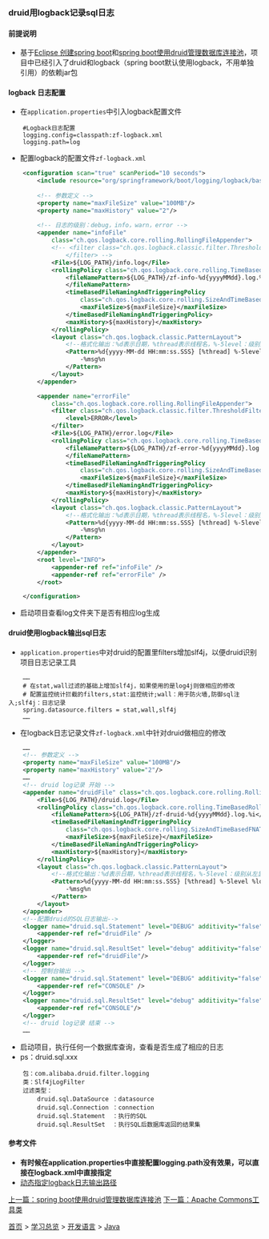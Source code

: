 ### druid用logback记录sql日志

#### 前提说明
* 基于[Eclipse 创建spring boot](201905002.md)和[spring boot使用druid管理数据库连接池](201905004.md)，项目中已经引入了druid和logback（spring boot默认使用logback，不用单独引用）的依赖jar包

#### logback 日志配置
* 在`application.properties`中引入logback配置文件
```properties
    #Logback日志配置
    logging.config=classpath:zf-logback.xml
    logging.path=log
```

* 配置logback的配置文件`zf-logback.xml`
```xml
    <configuration scan="true" scanPeriod="10 seconds">
        <include resource="org/springframework/boot/logging/logback/base.xml" />
        
        <!-- 参数定义 -->
        <property name="maxFileSize" value="100MB"/>
        <property name="maxHistory" value="2"/>
        
        <!-- 日志的级别：debug，info，warn，error -->
        <appender name="infoFile"
            class="ch.qos.logback.core.rolling.RollingFileAppender">
            <!-- <filter class="ch.qos.logback.classic.filter.ThresholdFilter"> <level>DEBUG</level> 
                </filter> -->
            <File>${LOG_PATH}/info.log</File>
            <rollingPolicy class="ch.qos.logback.core.rolling.TimeBasedRollingPolicy">
                <fileNamePattern>${LOG_PATH}/zf-info-%d{yyyyMMdd}.log.%i
                </fileNamePattern>
                <timeBasedFileNamingAndTriggeringPolicy
                    class="ch.qos.logback.core.rolling.SizeAndTimeBasedFNATP">
                    <maxFileSize>${maxFileSize}</maxFileSize>
                </timeBasedFileNamingAndTriggeringPolicy>
                <maxHistory>${maxHistory}</maxHistory>
            </rollingPolicy>
            <layout class="ch.qos.logback.classic.PatternLayout">
                <!--格式化输出：%d表示日期，%thread表示线程名，%-5level：级别从左显示5个字符宽度,%logger{36} 表示logger名字最长36个字符，否则按照句点分割,%msg：日志消息，%n是换行符 -->
                <Pattern>%d{yyyy-MM-dd HH:mm:ss.SSS} [%thread] %-5level %logger{36}
                    -%msg%n
                </Pattern>
            </layout>
        </appender>

        <appender name="errorFile"
            class="ch.qos.logback.core.rolling.RollingFileAppender">
            <filter class="ch.qos.logback.classic.filter.ThresholdFilter">
                <level>ERROR</level>
            </filter>
            <File>${LOG_PATH}/error.log</File>
            <rollingPolicy class="ch.qos.logback.core.rolling.TimeBasedRollingPolicy">
                <fileNamePattern>${LOG_PATH}/zf-error-%d{yyyyMMdd}.log.%i
                </fileNamePattern>
                <timeBasedFileNamingAndTriggeringPolicy
                    class="ch.qos.logback.core.rolling.SizeAndTimeBasedFNATP">
                    <maxFileSize>${maxFileSize}</maxFileSize>
                </timeBasedFileNamingAndTriggeringPolicy>
                <maxHistory>${maxHistory}</maxHistory>
            </rollingPolicy>
            <layout class="ch.qos.logback.classic.PatternLayout">
                <!--格式化输出：%d表示日期，%thread表示线程名，%-5level：级别从左显示5个字符宽度,%logger{36} 表示logger名字最长36个字符，否则按照句点分割,%msg：日志消息，%n是换行符 -->
                <Pattern>%d{yyyy-MM-dd HH:mm:ss.SSS} [%thread] %-5level %logger{36}
                    -%msg%n
                </Pattern>
            </layout>
        </appender>
        <root level="INFO">
            <appender-ref ref="infoFile" />
            <appender-ref ref="errorFile" />
        </root>

    </configuration>
```

* 启动项目查看log文件夹下是否有相应log生成

#### druid使用logback输出sql日志
* `application.properties`中对druid的配置里filters增加slf4j，以便druid识别项目日志记录工具
```properties
    ……
    # 在stat,wall过滤的基础上增加slf4j，如果使用的是log4j则做相应的修改
    # 配置监控统计拦截的filters,stat:监控统计;wall：用于防火墙,防御sql注入;slf4j：日志记录
    spring.datasource.filters = stat,wall,slf4j
    ……
```
* 在logback日志记录文件`zf-logback.xml`中针对druid做相应的修改
```xml
    ……
    <!-- 参数定义 -->
    <property name="maxFileSize" value="100MB"/>
    <property name="maxHistory" value="2"/>
    ……
    <!-- druid log记录 开始 -->
    <appender name="druidFile" class="ch.qos.logback.core.rolling.RollingFileAppender">
		<File>${LOG_PATH}/druid.log</File>
        <rollingPolicy class="ch.qos.logback.core.rolling.TimeBasedRollingPolicy">
            <fileNamePattern>${LOG_PATH}/zf-druid-%d{yyyyMMdd}.log.%i</fileNamePattern>
            <timeBasedFileNamingAndTriggeringPolicy 
            	class="ch.qos.logback.core.rolling.SizeAndTimeBasedFNATP">
                <maxFileSize>${maxFileSize}</maxFileSize>
            </timeBasedFileNamingAndTriggeringPolicy>
            <maxHistory>${maxHistory}</maxHistory>
        </rollingPolicy>
        <layout class="ch.qos.logback.classic.PatternLayout">
			<!--格式化输出：%d表示日期，%thread表示线程名，%-5level：级别从左显示5个字符宽度,%logger{36} 表示logger名字最长36个字符，否则按照句点分割,%msg：日志消息，%n是换行符 -->
			<Pattern>%d{yyyy-MM-dd HH:mm:ss.SSS} [%thread] %-5level %logger{36}
				-%msg%n
			</Pattern>
		</layout>
    </appender>
    <!--配置druid的SQL日志输出-->
    <logger name="druid.sql.Statement" level="DEBUG" additivity="false">
        <appender-ref ref="druidFile" />
    </logger>
    <logger name="druid.sql.ResultSet" level="debug" additivity="false">
        <appender-ref ref="druidFile"/>
    </logger>
    <!-- 控制台输出 -->
    <logger name="druid.sql.Statement" level="DEBUG" additivity="false">
        <appender-ref ref="CONSOLE" />
    </logger>
    <logger name="druid.sql.ResultSet" level="debug" additivity="false">
        <appender-ref ref="CONSOLE"/>
    </logger>
	<!-- druid log记录 结束 -->
    ……
```
* 启动项目，执行任何一个数据库查询，查看是否生成了相应的日志
* ps：druid.sql.xxx
```console
    包：com.alibaba.druid.filter.logging
    类：Slf4jLogFilter
    过滤类型：
        druid.sql.DataSource ：datasource
        druid.sql.Connection ：connection
        druid.sql.Statement  ：执行的SQL
        druid.sql.ResultSet  ：执行SQL后数据库返回的结果集
```

#### 参考文件
* **有时候在application.properties中直接配置logging.path没有效果，可以直接在logback.xml中直接指定**
* [动态指定logback日志输出路径](https://www.cnblogs.com/brunchz/p/12767492.html)

[上一篇：spring boot使用druid管理数据库连接池](201905004.md) [下一篇：Apache Commons工具类](201905006.md)  
  
[首页](../../../README.md) > [学习总览](../../../introduction/studyCatalogList.md) > [开发语言](../developmentLanguage.md) > [Java](java.md) 
